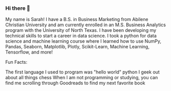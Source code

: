 ### Hi there 👋

My name is Sarah! I have a B.S. in Business Marketing from Abilene Christian University and am currently enrolled in an M.S. Business Analytics program with the University of North Texas. I have been developing my technical skills to start a career in data science. I took a python for data science and machine learning course where I learned how to use NumPy, Pandas, Seaborn, Matplotlib, Plotly, Scikit-Learn, Machine Learning, Tensorflow, and more! 

Fun Facts:

The first language I used to program was "hello world" python 
I geek out about all things chess 
When I am not programming or studying, you can find me scrolling through Goodreads to find my next favorite book 

